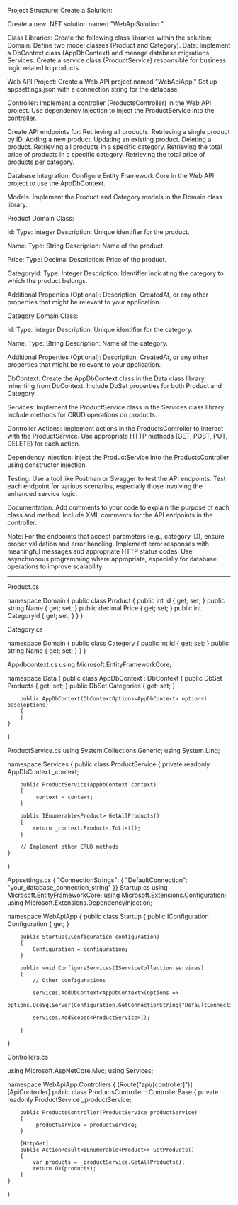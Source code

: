 Project Structure:
Create a Solution:

Create a new .NET solution named "WebApiSolution."

Class Libraries:
Create the following class libraries within the solution:
Domain: Define two model classes (Product and Category).
Data: Implement a DbContext class (AppDbContext) and manage database migrations.
Services: Create a service class (ProductService) responsible for business logic related to products.

Web API Project:
Create a Web API project named "WebApiApp."
Set up appsettings.json with a connection string for the database.

Controller:
Implement a controller (ProductsController) in the Web API project.
Use dependency injection to inject the ProductService into the controller.

Create API endpoints for:
Retrieving all products.
Retrieving a single product by ID.
Adding a new product.
Updating an existing product.
Deleting a product.
Retrieving all products in a specific category.
Retrieving the total price of products in a specific category.
Retrieving the total price of products per category.

Database Integration:
Configure Entity Framework Core in the Web API project to use the AppDbContext.

Models:
Implement the Product and Category models in the Domain class library.

Product Domain Class:

Id: 
Type: Integer
Description: Unique identifier for the product.

Name:
Type: String
Description: Name of the product.

Price:
Type: Decimal
Description: Price of the product.

CategoryId:
Type: Integer
Description: Identifier indicating the category to which the product belongs.

Additional Properties (Optional):
Description, CreatedAt, or any other properties that might be relevant to your application.

Category Domain Class:

Id:
Type: Integer
Description: Unique identifier for the category.

Name:
Type: String
Description: Name of the category.

Additional Properties (Optional):
Description, CreatedAt, or any other properties that might be relevant to your application.

DbContext:
Create the AppDbContext class in the Data class library, inheriting from DbContext.
Include DbSet properties for both Product and Category.

Services:
Implement the ProductService class in the Services class library.
Include methods for CRUD operations on products.

Controller Actions:
Implement actions in the ProductsController to interact with the ProductService.
Use appropriate HTTP methods (GET, POST, PUT, DELETE) for each action.

Dependency Injection:
Inject the ProductService into the ProductsController using constructor injection.

Testing:
Use a tool like Postman or Swagger to test the API endpoints.
Test each endpoint for various scenarios, especially those involving the enhanced service logic.

Documentation:
Add comments to your code to explain the purpose of each class and method.
Include XML comments for the API endpoints in the controller.

Note:
For the endpoints that accept parameters (e.g., category ID), ensure proper validation and error handling.
Implement error responses with meaningful messages and appropriate HTTP status codes.
Use asynchronous programming where appropriate, especially for database operations to improve scalability.




-----------------------------------








Product.cs

namespace Domain
{
    public class Product
    {
        public int Id { get; set; }
        public string Name { get; set; }
        public decimal Price { get; set; }
        public int CategoryId { get; set; }
    }
}

Category.cs

namespace Domain
{
    public class Category
    {
        public int Id { get; set; }
        public string Name { get; set; }
    }
}






Appdbcontext.cs
using Microsoft.EntityFrameworkCore;

namespace Data
{
    public class AppDbContext : DbContext
    {
        public DbSet<Product> Products { get; set; }
        public DbSet<Category> Categories { get; set; }

        public AppDbContext(DbContextOptions<AppDbContext> options) : base(options)
        {
        }
    }
}














ProductService.cs
using System.Collections.Generic;
using System.Linq;

namespace Services
{
    public class ProductService
    {
        private readonly AppDbContext _context;

        public ProductService(AppDbContext context)
        {
            _context = context;
        }

        public IEnumerable<Product> GetAllProducts()
        {
            return _context.Products.ToList();
        }

        // Implement other CRUD methods
    }
}

Appsettings.cs
{
  "ConnectionStrings": {
    "DefaultConnection": "your_database_connection_string"
  }}
Startup.cs
using Microsoft.EntityFrameworkCore;
using Microsoft.Extensions.Configuration;
using Microsoft.Extensions.DependencyInjection;

namespace WebApiApp
{
    public class Startup
    {
        public IConfiguration Configuration { get; }

        public Startup(IConfiguration configuration)
        {
            Configuration = configuration;
        }

        public void ConfigureServices(IServiceCollection services)
        {
            // Other configurations

            services.AddDbContext<AppDbContext>(options =>
                options.UseSqlServer(Configuration.GetConnectionString("DefaultConnection")));

            services.AddScoped<ProductService>();

        }
}


Controllers.cs

using Microsoft.AspNetCore.Mvc;
using Services;

namespace WebApiApp.Controllers
{
    [Route("api/[controller]")]
    [ApiController]
    public class ProductsController : ControllerBase
    {
        private readonly ProductService _productService;

        public ProductsController(ProductService productService)
        {
            _productService = productService;
        }

        [HttpGet]
        public ActionResult<IEnumerable<Product>> GetProducts()
        {
            var products = _productService.GetAllProducts();
            return Ok(products);
        }
    }
}
